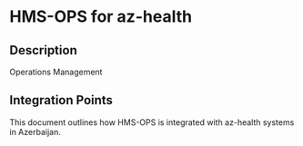 # HMS-OPS for az-health

## Description

Operations Management

## Integration Points

This document outlines how HMS-OPS is integrated with az-health systems in Azerbaijan.
